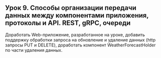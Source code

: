 ## Урок 9. Способы организации передачи данных между компонентами приложения, протоколы и API. REST, gRPC, очереди

Доработать Web-приложение, разработанное на уроке, добавить поддержку обработки запроса на обновление и удаление данных (http запросы PUT и DELETE), доработать компонент WeatherForecastHolder по части удаления данных.